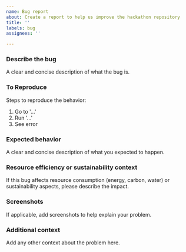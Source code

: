 ```yaml
---
name: Bug report
about: Create a report to help us improve the hackathon repository
title: ''
labels: bug
assignees: ''

---
```


### Describe the bug
A clear and concise description of what the bug is.

### To Reproduce
Steps to reproduce the behavior:
1. Go to '...'
2. Run '...'
3. See error

### Expected behavior
A clear and concise description of what you expected to happen.

### Resource efficiency or sustainability context
If this bug affects resource consumption (energy, carbon, water) or sustainability aspects, please describe the impact.

### Screenshots
If applicable, add screenshots to help explain your problem.

### Additional context
Add any other context about the problem here.
